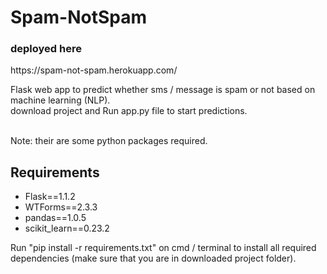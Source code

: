 # Spam-NotSpam
<h3>deployed here</h3> https://spam-not-spam.herokuapp.com/

Flask web app to predict whether sms / message is spam or not based on machine learning (NLP). <br>
download project and 
Run app.py file to start predictions. <br>
<br>


Note: their are some python packages required. 
<h2>Requirements</h2>
<ul>
<li>Flask==1.1.2</li>
<li>WTForms==2.3.3</li>
<li>pandas==1.0.5</li>
<li>scikit_learn==0.23.2
</li>
</ul>

Run "pip install -r requirements.txt" on cmd / terminal to install all required dependencies (make sure that you are in downloaded project folder).
